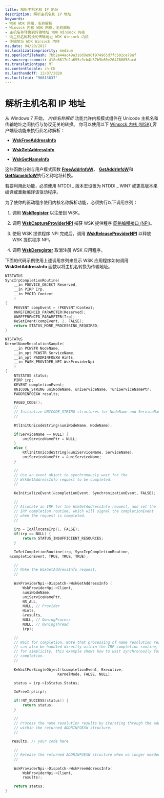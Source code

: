 ```yaml
---
title: 解析主机名和 IP 地址
description: 解析主机名和 IP 地址
keywords:
- WSK WDK 网络，名称解析
- Winsock 内核 WDK 网络，名称解析
- 主机名称转换到传输地址 WDK Winsock 内核
- 向主机名称转换的传输地址 WDK Winsock 内核
- 传输地址 WDK Winsock 内核
ms.date: 04/20/2017
ms.localizationpriority: medium
ms.openlocfilehash: 7bb2a44ac49a318d8e90f974965d7fc592ce79af
ms.sourcegitcommit: 418e6617e2a695c9cb4b37b5b60e264760858acd
ms.translationtype: MT
ms.contentlocale: zh-CN
ms.lasthandoff: 12/07/2020
ms.locfileid: "96813637"
---
```

# <a name="resolving-host-names-and-ip-addresses"></a>解析主机名和 IP 地址


从 Windows 7 开始， *内核名称解析* 功能允许内核模式组件在 Unicode 主机名和传输地址之间执行与协议无关的转换。 你可以使用以下 [Winsock 内核 (WSK) ](/windows-hardware/drivers/ddi/_netvista/) 客户端级功能来执行此名称解析：

-   [**WskFreeAddressInfo**](/windows-hardware/drivers/ddi/wsk/nc-wsk-pfn_wsk_free_address_info)

-   [**WskGetAddressInfo**](/windows-hardware/drivers/ddi/wsk/nc-wsk-pfn_wsk_get_address_info)

-   [**WskGetNameInfo**](/windows-hardware/drivers/ddi/wsk/nc-wsk-pfn_wsk_get_name_info)

这些函数分别与用户模式函数 [**FreeAddrInfoW**](/windows/win32/api/ws2tcpip/nf-ws2tcpip-freeaddrinfow)、 [**GetAddrInfoW**](/windows/win32/api/ws2tcpip/nf-ws2tcpip-getaddrinfow)和 [**GetNameInfoW**](/windows/win32/api/ws2tcpip/nf-ws2tcpip-getnameinfow)执行名称地址转换。

若要利用此功能，必须使用 NTDDI \_ 版本宏设置为 NTDDI \_ WIN7 或更高版本来编译或重新编译该驱动程序。

为了使你的驱动程序使用内核名称解析功能，必须执行以下调用序列：

1.  调用 [**WskRegister**](/windows-hardware/drivers/ddi/wsk/nf-wsk-wskregister) 以注册到 WSK。

2.  调用 [**WskCaptureProviderNPI**](/windows-hardware/drivers/ddi/wsk/nf-wsk-wskcaptureprovidernpi) 捕获 WSK 提供程序 [网络编程接口 (NPI)](network-programming-interface.md)。

3.  使用 WSK 提供程序 NPI 完成后，调用 [**WskReleaseProviderNPI**](/windows-hardware/drivers/ddi/wsk/nf-wsk-wskreleaseprovidernpi) 以释放 WSK 提供程序 NPI。

4.  调用 [**WskDeregister**](/windows-hardware/drivers/ddi/wsk/nf-wsk-wskderegister) 取消注册 WSK 应用程序。

下面的代码示例使用上述调用序列来显示 WSK 应用程序如何调用 **WskGetAddressInfo** 函数以将主机名转换为传输地址。

```C++
NTSTATUS
SyncIrpCompletionRoutine(
    __in PDEVICE_OBJECT Reserved,
    __in PIRP Irp,
    __in PVOID Context
    )
{    
    PKEVENT compEvent = (PKEVENT)Context;
    UNREFERENCED_PARAMETER(Reserved);
    UNREFERENCED_PARAMETER(Irp);
    KeSetEvent(compEvent, 2, FALSE);    
    return STATUS_MORE_PROCESSING_REQUIRED;
}

NTSTATUS
KernelNameResolutionSample(
    __in PCWSTR NodeName,
    __in_opt PCWSTR ServiceName,
    __in_opt PADDRINFOEXW Hints,
    __in PWSK_PROVIDER_NPI WskProviderNpi
    )
{
    NTSTATUS status;
    PIRP irp;
    KEVENT completionEvent;
    UNICODE_STRING uniNodeName, uniServiceName, *uniServiceNamePtr;
    PADDRINFOEXW results;

    PAGED_CODE();
    //
    // Initialize UNICODE_STRING structures for NodeName and ServiceName 
    //
 
    RtlInitUnicodeString(&uniNodeName, NodeName);

    if(ServiceName == NULL) {
        uniServiceNamePtr = NULL;
    }
    else {
        RtlInitUnicodeString(&uniServiceName, ServiceName);
        uniServiceNamePtr = &uniServiceName;
    }

    //
    // Use an event object to synchronously wait for the 
    // WskGetAddressInfo request to be completed. 
    //
 
    KeInitializeEvent(&completionEvent, SynchronizationEvent, FALSE);

    //
    // Allocate an IRP for the WskGetAddressInfo request, and set the 
    // IRP completion routine, which will signal the completionEvent
    // when the request is completed.
    //
 
    irp = IoAllocateIrp(1, FALSE);
    if(irp == NULL) {
        return STATUS_INSUFFICIENT_RESOURCES;
    }        

    IoSetCompletionRoutine(irp, SyncIrpCompletionRoutine, 
  &completionEvent, TRUE, TRUE, TRUE);

    //
    // Make the WskGetAddressInfo request.
    //
 
    WskProviderNpi->Dispatch->WskGetAddressInfo (
        WskProviderNpi->Client,
        &uniNodeName,
        uniServiceNamePtr,
        NS_ALL,
        NULL, // Provider
        Hints,
        &results, 
        NULL, // OwningProcess
        NULL, // OwningThread
        irp);

    //
    // Wait for completion. Note that processing of name resolution results
    // can also be handled directly within the IRP completion routine, but
    // for simplicity, this example shows how to wait synchronously for 
    // completion.
    //
 
    KeWaitForSingleObject(&completionEvent, Executive, 
                        KernelMode, FALSE, NULL);

    status = irp->IoStatus.Status;

    IoFreeIrp(irp);

    if(!NT_SUCCESS(status)) {
        return status;
    }

    //
    // Process the name resolution results by iterating through the addresses
    // within the returned ADDRINFOEXW structure.
    //
 
   results; // your code here

    //
    // Release the returned ADDRINFOEXW structure when no longer needed.
    //
 
    WskProviderNpi->Dispatch->WskFreeAddressInfo(
        WskProviderNpi->Client,
        results);

    return status;
} 
```

 

